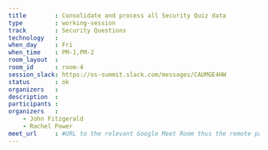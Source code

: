 ```yaml
---
title        : Consolidate and process all Security Quiz data
type         : working-session
track        : Security Questions
technology   :
when_day     : Fri
when_time    : PM-1,PM-2
room_layout  :
room_id      : room-4
session_slack: https://os-summit.slack.com/messages/CAUMGE4HW
status       : ok
organizers   :
description  :
participants :
organizers   :
    - John Fitzgerald
    - Rachel Power
meet_url     : #URL to the relevant Google Meet Room thus the remote participants can join a session
---
```

